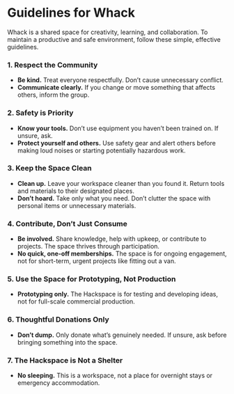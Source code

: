 # Guidelines for Whack

Whack is a shared space for creativity, learning, and collaboration. To maintain a productive and safe environment, follow these simple, effective guidelines.

### 1. Respect the Community

- **Be kind.** Treat everyone respectfully. Don’t cause unnecessary conflict.
- **Communicate clearly.** If you change or move something that affects others, inform the group.

### 2. Safety is Priority

- **Know your tools.** Don’t use equipment you haven’t been trained on. If unsure, ask.
- **Protect yourself and others.** Use safety gear and alert others before making loud noises or starting potentially hazardous work.

### 3. Keep the Space Clean

- **Clean up.** Leave your workspace cleaner than you found it. Return tools and materials to their designated places.
- **Don’t hoard.** Take only what you need. Don’t clutter the space with personal items or unnecessary materials.

### 4. Contribute, Don’t Just Consume

- **Be involved.** Share knowledge, help with upkeep, or contribute to projects. The space thrives through participation.
- **No quick, one-off memberships.** The space is for ongoing engagement, not for short-term, urgent projects like fitting out a van.

### 5. Use the Space for Prototyping, Not Production

- **Prototyping only.** The Hackspace is for testing and developing ideas, not for full-scale commercial production.

### 6. Thoughtful Donations Only

- **Don’t dump.** Only donate what’s genuinely needed. If unsure, ask before bringing something into the space.

### 7. The Hackspace is Not a Shelter

- **No sleeping.** This is a workspace, not a place for overnight stays or emergency accommodation.
